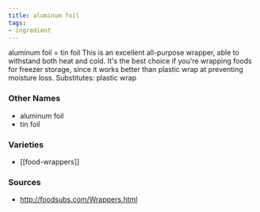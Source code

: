 ```yaml
---
title: aluminum foil
tags:
- ingredient
---
```

aluminum foil = tin foil This is an excellent all-purpose wrapper, able to withstand both heat and cold. It's the best choice if you're wrapping foods for freezer storage, since it works better than plastic wrap at preventing moisture loss. Substitutes: plastic wrap

### Other Names

* aluminum foil
* tin foil

### Varieties

* [[food-wrappers]]

### Sources
* http://foodsubs.com/Wrappers.html
